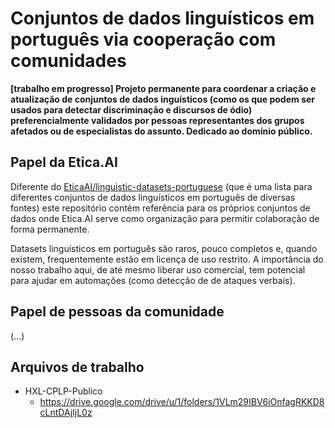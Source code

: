 # Conjuntos de dados linguísticos em português via cooperação com comunidades
**[trabalho em progresso] Projeto permanente para coordenar a criação e atualização
de conjuntos de dados inguísticos (como os que podem ser usados para detectar
discriminação e discursos de ódio) preferencialmente validados por pessoas
representantes dos grupos afetados ou de especialistas do assunto. Dedicado ao
domínio público.**

## Papel da Etica.AI

Diferente do [EticaAI/linguistic-datasets-portuguese](https://github.com/EticaAI/linguistic-datasets-portuguese)
(que é uma lista para diferentes conjuntos de dados
linguísticos em português de diversas fontes) este repositório contém
referência para os próprios conjuntos de dados onde Etica.AI serve como
organização para permitir colaboração de forma permanente.

Datasets linguísticos em português são raros, pouco completos e, quando existem,
frequentemente estão em licença de uso restrito. A importância do nosso
trabalho aqui, de até mesmo liberar uso comercial, tem potencial para ajudar
em automações (como detecção de de ataques verbais).

## Papel de pessoas da comunidade

(...)

## Arquivos de trabalho
- HXL-CPLP-Publico
  - <https://drive.google.com/drive/u/1/folders/1VLm29IBV6iOnfagRKKD8cLntDAjIjL0z>